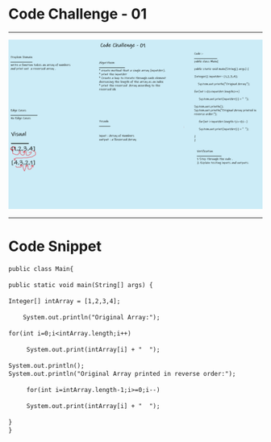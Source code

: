 # Code Challenge - 01
***
![img](../whiteBoards\codeChallenge01.png)

***
# Code Snippet
``` 
public class Main{

public static void main(String[] args) {

Integer[] intArray = [1,2,3,4];

    System.out.println("Original Array:");

for(int i=0;i<intArray.length;i++)

     System.out.print(intArray[i] + "  ");
 
System.out.println();
System.out.println("Original Array printed in reverse order:");

     for(int i=intArray.length-1;i>=0;i--)

     System.out.print(intArray[i] + "  ");

}
}
```